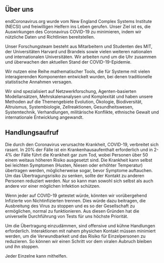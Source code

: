 ## Über uns

endCoronavirus.org wurde vom New England Complex Systems Institute (NECSI) und freiwilligen Helfern ins Leben gerufen. Unser Ziel ist es, die Auswirkungen des Coronavirus COVID-19 zu minimieren, indem wir nützliche Daten und Richtlinien bereitstellen.

Unser Forschungsteam besteht aus Mitarbeitern und Studenten des MIT, der Universitäten Harvard und Brandeis sowie vielen weiteren nationalen und internationalen Universitäten. Wir arbeiten rund um die Uhr zusammen und überwachen den aktuellen Stand der COVID-19-Epidemie.

Wir nutzen eine Reihe mathematischer Tools, die für Systeme mit vielen interagierenden Komponenten entwickelt wurden, bei denen traditionelle statistische Annahmen versagen.

Wir sind spezialisiert auf Netzwerkforschung, Agenten-basierten Modellansätzen, Mehrskalenanalysen und Komplexität und haben unsere Methoden auf die Themengebiete Evolution, Ökologie, Biodiversität, Altruismus, Systembiologie, Zellreaktionen, Gesundheitswesen, Systemtechnik, Verhandlungen, militärische Konflikte, ethnische Gewalt und internationale Entwicklung angewandt.


## Handlungsaufruf

Die durch den Coronavirus verursachte Krankheit, COVID-19, verbreitet sich rasant. In 20% der Fälle ist ein Krankenhausaufenthalt erforderlich und in 2-4% der Fälle führt die Krankheit gar zum Tod, wobei Personen über 50 einem weitaus höheren Risiko ausgesetzt sind. Die Krankheit kann selbst bei leichten Symptomen (Husten, Niesen oder erhöhter Temperatur) übertragen werden, möglicherweise sogar, bevor Symptome auftauchen. Um das Übertragungsrisiko zu senken, sollte der Kontakt zu anderen Personen reduziert werden. Nur so kann man sowohl sich selbst als auch andere vor einer möglichen Infektion schützen.

Wenn jeder auf COVID-19 getestet würde, könnten wir vorübergehend Infizierte von Nichtinfizierten trennen. Dies würde dazu beitragen, die Ausbreitung des Virus zu stoppen und es so der Gesellschaft zu ermöglichen, normal zu funktionieren. Aus diesen Gründen hat die universelle Durchführung von Tests für uns höchste Priorität.

Um die Übertragung einzudämmen, sind offensive und kühne Handlungen erforderlich. Interaktionen mit nahem physichen Kontakt müssen minimiert werden, um die Verwundbarkeit und das Risiko für Einzelpersonen zu reduzieren. So können wir einen Schritt vor dem viralen Aubruch bleiben und ihn stoppen.

Jeder Einzelne kann mithelfen.
